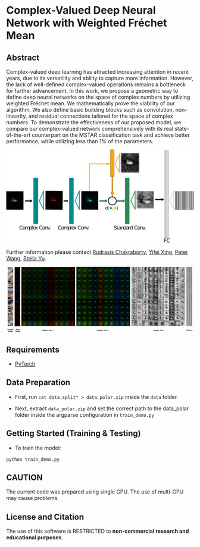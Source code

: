 # Complex-Valued Deep Neural Network with Weighted Fréchet Mean

## Abstract

Complex-valued deep learning has attracted increasing attention in recent years, due to its versatility and ability to capture more information. However, the lack of well-defined complex-valued operations remains a bottleneck for further advancement. In this work, we propose a geometric way to define deep neural networks on the space of complex numbers by utilizing weighted Fréchet mean. We mathematically prove the viability of our algorithm. We also define basic building blocks such as convolution, non-linearity, and residual connections tailored for the space of complex numbers. To demonstrate the effectiveness of our proposed model, we compare our complex-valued network comprehensively with its real state-of-the-art counterpart on the MSTAR classification task and achieve better performance, while utilizing less than 1% of the parameters. 


<img src='./assets/summary.png' width=800>

Further information please contact [Rudrasis Chakraborty](https://github.com/rudra1988), [Yifei Xing](mailto:xingyifei2016@berkeley.edu), [Peter Wang](peterwg@berkeley.edu), [Stella Yu](stellayu@berkeley.edu).

<img src='./assets/results_merge.png' width=800>

## Requirements
* [PyTorch](https://pytorch.org/)

## Data Preparation

- First, run `cat data_split* > data_polar.zip` inside the `data` folder.

- Next, extract `data_polar.zip` and set the correct path to the data_polar folder inside the argparse configuration in `train_demo.py`


## Getting Started (Training & Testing)


- To train the model: 
```
python train_demo.py
```

## CAUTION
The current code was prepared using single GPU. The use of multi-GPU may cause problems. 

## License and Citation
The use of this software is RESTRICTED to **non-commercial research and educational purposes**.
